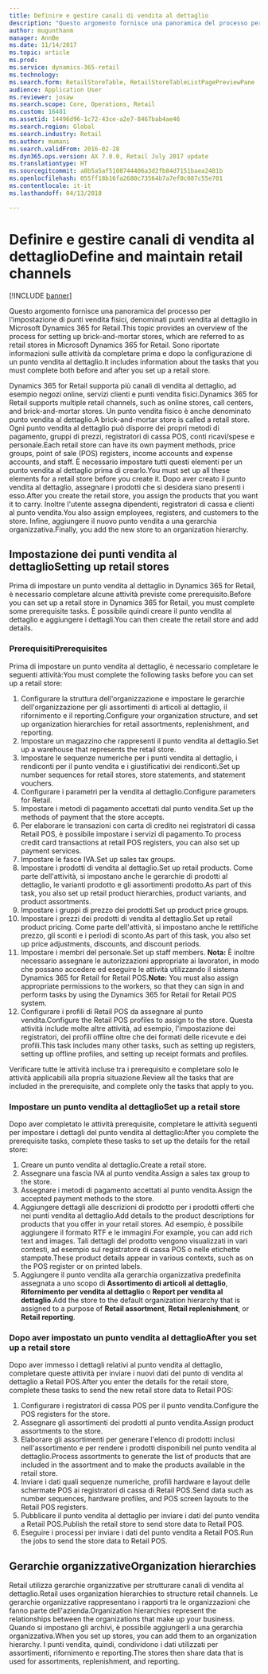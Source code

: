 ```yaml
---
title: Definire e gestire canali di vendita al dettaglio
description: "Questo argomento fornisce una panoramica del processo per l'impostazione di punti vendita fisici, denominati punti vendita al dettaglio in Microsoft Dynamics 365 for Retail. Sono riportate informazioni sulle attività da completare prima e dopo la configurazione di un punto vendita al dettaglio."
author: mugunthanm
manager: AnnBe
ms.date: 11/14/2017
ms.topic: article
ms.prod: 
ms.service: dynamics-365-retail
ms.technology: 
ms.search.form: RetailStoreTable, RetailStoreTableListPagePreviewPane
audience: Application User
ms.reviewer: josaw
ms.search.scope: Core, Operations, Retail
ms.custom: 16481
ms.assetid: 14496d96-1c72-43ce-a2e7-8467bab4ae46
ms.search.region: Global
ms.search.industry: Retail
ms.author: mumani
ms.search.validFrom: 2016-02-28
ms.dyn365.ops.version: AX 7.0.0, Retail July 2017 update
ms.translationtype: HT
ms.sourcegitcommit: a8b5a5af5108744406a3d2fb84d7151baea2481b
ms.openlocfilehash: 055ff18b16fa2680c73564b7a7ef0c087c55e701
ms.contentlocale: it-it
ms.lasthandoff: 04/13/2018

---
```


# <a name="define-and-maintain-retail-channels"></a><span data-ttu-id="caa1f-104">Definire e gestire canali di vendita al dettaglio</span><span class="sxs-lookup"><span data-stu-id="caa1f-104">Define and maintain retail channels</span></span>

[!INCLUDE [banner](includes/banner.md)]

<span data-ttu-id="caa1f-105">Questo argomento fornisce una panoramica del processo per l'impostazione di punti vendita fisici, denominati punti vendita al dettaglio in Microsoft Dynamics 365 for Retail.</span><span class="sxs-lookup"><span data-stu-id="caa1f-105">This topic provides an overview of the process for setting up brick-and-mortar stores, which are referred to as retail stores in Microsoft Dynamics 365 for Retail.</span></span> <span data-ttu-id="caa1f-106">Sono riportate informazioni sulle attività da completare prima e dopo la configurazione di un punto vendita al dettaglio.</span><span class="sxs-lookup"><span data-stu-id="caa1f-106">It includes information about the tasks that you must complete both before and after you set up a retail store.</span></span>

<span data-ttu-id="caa1f-107">Dynamics 365 for Retail supporta più canali di vendita al dettaglio, ad esempio negozi online, servizi clienti e punti vendita fisici.</span><span class="sxs-lookup"><span data-stu-id="caa1f-107">Dynamics 365 for Retail supports multiple retail channels, such as online stores, call centers, and brick-and-mortar stores.</span></span> <span data-ttu-id="caa1f-108">Un punto vendita fisico è anche denominato punto vendita al dettaglio.</span><span class="sxs-lookup"><span data-stu-id="caa1f-108">A brick-and-mortar store is called a retail store.</span></span> <span data-ttu-id="caa1f-109">Ogni punto vendita al dettaglio può disporre dei propri metodi di pagamento, gruppi di prezzi, registratori di cassa POS, conti ricavi/spese e personale.</span><span class="sxs-lookup"><span data-stu-id="caa1f-109">Each retail store can have its own payment methods, price groups, point of sale (POS) registers, income accounts and expense accounts, and staff.</span></span> <span data-ttu-id="caa1f-110">È necessario impostare tutti questi elementi per un punto vendita al dettaglio prima di crearlo.</span><span class="sxs-lookup"><span data-stu-id="caa1f-110">You must set up all these elements for a retail store before you create it.</span></span> <span data-ttu-id="caa1f-111">Dopo aver creato il punto vendita al dettaglio, assegnare i prodotti che si desidera siano presenti i esso.</span><span class="sxs-lookup"><span data-stu-id="caa1f-111">After you create the retail store, you assign the products that you want it to carry.</span></span> <span data-ttu-id="caa1f-112">Inoltre l'utente assegna dipendenti, registratori di cassa e clienti al punto vendita.</span><span class="sxs-lookup"><span data-stu-id="caa1f-112">You also assign employees, registers, and customers to the store.</span></span> <span data-ttu-id="caa1f-113">Infine, aggiungere il nuovo punto vendita a una gerarchia organizzativa.</span><span class="sxs-lookup"><span data-stu-id="caa1f-113">Finally, you add the new store to an organization hierarchy.</span></span>

## <a name="setting-up-retail-stores"></a><span data-ttu-id="caa1f-114">Impostazione dei punti vendita al dettaglio</span><span class="sxs-lookup"><span data-stu-id="caa1f-114">Setting up retail stores</span></span>
<span data-ttu-id="caa1f-115">Prima di impostare un punto vendita al dettaglio in Dynamics 365 for Retail, è necessario completare alcune attività previste come prerequisito.</span><span class="sxs-lookup"><span data-stu-id="caa1f-115">Before you can set up a retail store in Dynamics 365 for Retail, you must complete some prerequisite tasks.</span></span> <span data-ttu-id="caa1f-116">È possibile quindi creare il punto vendita al dettaglio e aggiungere i dettagli.</span><span class="sxs-lookup"><span data-stu-id="caa1f-116">You can then create the retail store and add details.</span></span>

### <a name="prerequisites"></a><span data-ttu-id="caa1f-117">Prerequisiti</span><span class="sxs-lookup"><span data-stu-id="caa1f-117">Prerequisites</span></span>

<span data-ttu-id="caa1f-118">Prima di impostare un punto vendita al dettaglio, è necessario completare le seguenti attività:</span><span class="sxs-lookup"><span data-stu-id="caa1f-118">You must complete the following tasks before you can set up a retail store:</span></span>

1.  <span data-ttu-id="caa1f-119">Configurare la struttura dell'organizzazione e impostare le gerarchie dell'organizzazione per gli assortimenti di articoli al dettaglio, il rifornimento e il reporting.</span><span class="sxs-lookup"><span data-stu-id="caa1f-119">Configure your organization structure, and set up organization hierarchies for retail assortments, replenishment, and reporting.</span></span>
2.  <span data-ttu-id="caa1f-120">Impostare un magazzino che rappresenti il punto vendita al dettaglio.</span><span class="sxs-lookup"><span data-stu-id="caa1f-120">Set up a warehouse that represents the retail store.</span></span>
3.  <span data-ttu-id="caa1f-121">Impostare le sequenze numeriche per i punti vendita al dettaglio, i rendiconti per il punto vendita e i giustificativi dei rendiconti.</span><span class="sxs-lookup"><span data-stu-id="caa1f-121">Set up number sequences for retail stores, store statements, and statement vouchers.</span></span>
4.  <span data-ttu-id="caa1f-122">Configurare i parametri per la vendita al dettaglio.</span><span class="sxs-lookup"><span data-stu-id="caa1f-122">Configure parameters for Retail.</span></span>
5.  <span data-ttu-id="caa1f-123">Impostare i metodi di pagamento accettati dal punto vendita.</span><span class="sxs-lookup"><span data-stu-id="caa1f-123">Set up the methods of payment that the store accepts.</span></span>
6.  <span data-ttu-id="caa1f-124">Per elaborare le transazioni con carta di credito nei registratori di cassa Retail POS, è possibile impostare i servizi di pagamento.</span><span class="sxs-lookup"><span data-stu-id="caa1f-124">To process credit card transactions at retail POS registers, you can also set up payment services.</span></span>
7.  <span data-ttu-id="caa1f-125">Impostare le fasce IVA.</span><span class="sxs-lookup"><span data-stu-id="caa1f-125">Set up sales tax groups.</span></span>
8.  <span data-ttu-id="caa1f-126">Impostare i prodotti di vendita al dettaglio.</span><span class="sxs-lookup"><span data-stu-id="caa1f-126">Set up retail products.</span></span> <span data-ttu-id="caa1f-127">Come parte dell'attività, si impostano anche le gerarchie di prodotti al dettaglio, le varianti prodotto e gli assortimenti prodotto.</span><span class="sxs-lookup"><span data-stu-id="caa1f-127">As part of this task, you also set up retail product hierarchies, product variants, and product assortments.</span></span>
9.  <span data-ttu-id="caa1f-128">Impostare i gruppi di prezzo dei prodotti.</span><span class="sxs-lookup"><span data-stu-id="caa1f-128">Set up product price groups.</span></span>
10. <span data-ttu-id="caa1f-129">Impostare i prezzi dei prodotti di vendita al dettaglio.</span><span class="sxs-lookup"><span data-stu-id="caa1f-129">Set up retail product pricing.</span></span> <span data-ttu-id="caa1f-130">Come parte dell'attività, si impostano anche le rettifiche prezzo, gli sconti e i periodi di sconto.</span><span class="sxs-lookup"><span data-stu-id="caa1f-130">As part of this task, you also set up price adjustments, discounts, and discount periods.</span></span>
11. <span data-ttu-id="caa1f-131">Impostare i membri del personale.</span><span class="sxs-lookup"><span data-stu-id="caa1f-131">Set up staff members.</span></span> <span data-ttu-id="caa1f-132">**Nota:** È inoltre necessario assegnare le autorizzazioni appropriate ai lavoratori, in modo che possano accedere ed eseguire le attività utilizzando il sistema Dynamics 365 for Retail for Retail POS.</span><span class="sxs-lookup"><span data-stu-id="caa1f-132">**Note:** You must also assign appropriate permissions to the workers, so that they can sign in and perform tasks by using the Dynamics 365 for Retail for Retail POS system.</span></span>
12. <span data-ttu-id="caa1f-133">Configurare i profili di Retail POS da assegnare al punto vendita.</span><span class="sxs-lookup"><span data-stu-id="caa1f-133">Configure the Retail POS profiles to assign to the store.</span></span> <span data-ttu-id="caa1f-134">Questa attività include molte altre attività, ad esempio, l'impostazione dei registratori, dei profili offline oltre che dei formati delle ricevute e dei profili.</span><span class="sxs-lookup"><span data-stu-id="caa1f-134">This task includes many other tasks, such as setting up registers, setting up offline profiles, and setting up receipt formats and profiles.</span></span>

<span data-ttu-id="caa1f-135">Verificare tutte le attività incluse tra i prerequisito e completare solo le attività applicabili alla propria situazione.</span><span class="sxs-lookup"><span data-stu-id="caa1f-135">Review all the tasks that are included in the prerequisite, and complete only the tasks that apply to you.</span></span>

### <a name="set-up-a-retail-store"></a><span data-ttu-id="caa1f-136">Impostare un punto vendita al dettaglio</span><span class="sxs-lookup"><span data-stu-id="caa1f-136">Set up a retail store</span></span>

<span data-ttu-id="caa1f-137">Dopo aver completato le attività prerequisite, completare le attività seguenti per impostare i dettagli del punto vendita al dettaglio:</span><span class="sxs-lookup"><span data-stu-id="caa1f-137">After you complete the prerequisite tasks, complete these tasks to set up the details for the retail store:</span></span>

1.  <span data-ttu-id="caa1f-138">Creare un punto vendita al dettaglio.</span><span class="sxs-lookup"><span data-stu-id="caa1f-138">Create a retail store.</span></span>
2.  <span data-ttu-id="caa1f-139">Assegnare una fascia IVA al punto vendita.</span><span class="sxs-lookup"><span data-stu-id="caa1f-139">Assign a sales tax group to the store.</span></span>
3.  <span data-ttu-id="caa1f-140">Assegnare i metodi di pagamento accettati al punto vendita.</span><span class="sxs-lookup"><span data-stu-id="caa1f-140">Assign the accepted payment methods to the store.</span></span>
4.  <span data-ttu-id="caa1f-141">Aggiungere dettagli alle descrizioni di prodotto per i prodotti offerti che nei punti vendita al dettaglio.</span><span class="sxs-lookup"><span data-stu-id="caa1f-141">Add details to the product descriptions for products that you offer in your retail stores.</span></span> <span data-ttu-id="caa1f-142">Ad esempio, è possibile aggiungere il formato RTF e le immagini.</span><span class="sxs-lookup"><span data-stu-id="caa1f-142">For example, you can add rich text and images.</span></span> <span data-ttu-id="caa1f-143">Tali dettagli del prodotto vengono visualizzati in vari contesti, ad esempio sul registratore di cassa POS o nelle etichette stampate.</span><span class="sxs-lookup"><span data-stu-id="caa1f-143">These product details appear in various contexts, such as on the POS register or on printed labels.</span></span>
5.  <span data-ttu-id="caa1f-144">Aggiungere il punto vendita alla gerarchia organizzativa predefinita assegnata a uno scopo di **Assortimento di articoli al dettaglio**, **Rifornimento per vendita al dettaglio** o **Report per vendita al dettaglio**.</span><span class="sxs-lookup"><span data-stu-id="caa1f-144">Add the store to the default organization hierarchy that is assigned to a purpose of **Retail assortment**, **Retail replenishment**, or **Retail reporting**.</span></span>

### <a name="after-you-set-up-a-retail-store"></a><span data-ttu-id="caa1f-145">Dopo aver impostato un punto vendita al dettaglio</span><span class="sxs-lookup"><span data-stu-id="caa1f-145">After you set up a retail store</span></span>

<span data-ttu-id="caa1f-146">Dopo aver immesso i dettagli relativi al punto vendita al dettaglio, completare queste attività per inviare i nuovi dati del punto di vendita al dettaglio a Retail POS.</span><span class="sxs-lookup"><span data-stu-id="caa1f-146">After you enter the details for the retail store, complete these tasks to send the new retail store data to Retail POS:</span></span>

1.  <span data-ttu-id="caa1f-147">Configurare i registratori di cassa POS per il punto vendita.</span><span class="sxs-lookup"><span data-stu-id="caa1f-147">Configure the POS registers for the store.</span></span>
2.  <span data-ttu-id="caa1f-148">Assegnare gli assortimenti dei prodotti al punto vendita.</span><span class="sxs-lookup"><span data-stu-id="caa1f-148">Assign product assortments to the store.</span></span>
3.  <span data-ttu-id="caa1f-149">Elaborare gli assortimenti per generare l'elenco di prodotti inclusi nell'assortimento e per rendere i prodotti disponibili nel punto vendita al dettaglio.</span><span class="sxs-lookup"><span data-stu-id="caa1f-149">Process assortments to generate the list of products that are included in the assortment and to make the products available in the retail store.</span></span>
4.  <span data-ttu-id="caa1f-150">Inviare i dati quali sequenze numeriche, profili hardware e layout delle schermate POS ai registratori di cassa di Retail POS.</span><span class="sxs-lookup"><span data-stu-id="caa1f-150">Send data such as number sequences, hardware profiles, and POS screen layouts to the Retail POS registers.</span></span>
5.  <span data-ttu-id="caa1f-151">Pubblicare il punto vendita al dettaglio per inviare i dati del punto vendita a Retail POS.</span><span class="sxs-lookup"><span data-stu-id="caa1f-151">Publish the retail store to send store data to Retail POS.</span></span>
6.  <span data-ttu-id="caa1f-152">Eseguire i processi per inviare i dati del punto vendita a Retail POS.</span><span class="sxs-lookup"><span data-stu-id="caa1f-152">Run the jobs to send the store data to Retail POS.</span></span>

## <a name="organization-hierarchies"></a><span data-ttu-id="caa1f-153">Gerarchie organizzative</span><span class="sxs-lookup"><span data-stu-id="caa1f-153">Organization hierarchies</span></span>
<span data-ttu-id="caa1f-154">Retail utilizza gerarchie organizzative per strutturare canali di vendita al dettaglio.</span><span class="sxs-lookup"><span data-stu-id="caa1f-154">Retail uses organization hierarchies to structure retail channels.</span></span> <span data-ttu-id="caa1f-155">Le gerarchie organizzative rappresentano i rapporti tra le organizzazioni che fanno parte dell'azienda.</span><span class="sxs-lookup"><span data-stu-id="caa1f-155">Organization hierarchies represent the relationships between the organizations that make up your business.</span></span> <span data-ttu-id="caa1f-156">Quando si impostano gli archivi, è possibile aggiungerli a una gerarchia organizzativa.</span><span class="sxs-lookup"><span data-stu-id="caa1f-156">When you set up stores, you can add them to an organization hierarchy.</span></span> <span data-ttu-id="caa1f-157">I punti vendita, quindi, condividono i dati utilizzati per assortimenti, rifornimento e reporting.</span><span class="sxs-lookup"><span data-stu-id="caa1f-157">The stores then share data that is used for assortments, replenishment, and reporting.</span></span>




